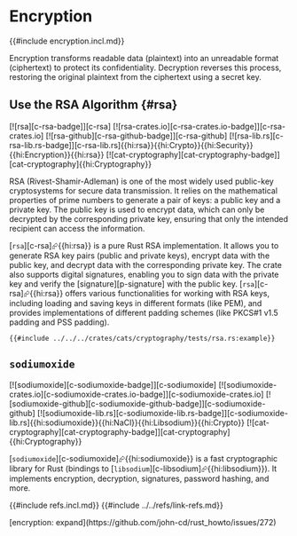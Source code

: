 # Encryption

{{#include encryption.incl.md}}

Encryption transforms readable data (plaintext) into an unreadable format (ciphertext) to protect its confidentiality. Decryption reverses this process, restoring the original plaintext from the ciphertext using a secret key.

## Use the RSA Algorithm {#rsa}

[![rsa][c-rsa-badge]][c-rsa] [![rsa-crates.io][c-rsa-crates.io-badge]][c-rsa-crates.io] [![rsa-github][c-rsa-github-badge]][c-rsa-github] [![rsa-lib.rs][c-rsa-lib.rs-badge]][c-rsa-lib.rs]{{hi:rsa}}{{hi:Crypto}}{{hi:Security}}{{hi:Encryption}}{{hi:rsa}} [![cat-cryptography][cat-cryptography-badge]][cat-cryptography]{{hi:Cryptography}}

RSA (Rivest-Shamir-Adleman) is one of the most widely used public-key cryptosystems for secure data transmission. It relies on the mathematical properties of prime numbers to generate a pair of keys: a public key and a private key. The public key is used to encrypt data, which can only be decrypted by the corresponding private key, ensuring that only the intended recipient can access the information.

[`rsa`][c-rsa]⮳{{hi:rsa}} is a pure Rust RSA implementation. It allows you to generate RSA key pairs (public and private keys), encrypt data with the public key, and decrypt data with the corresponding private key. The crate also supports digital signatures, enabling you to sign data with the private key and verify the [signature][p-signature] with the public key. [`rsa`][c-rsa]⮳{{hi:rsa}} offers various functionalities for working with RSA keys, including loading and saving keys in different formats (like PEM), and provides implementations of different padding schemes (like PKCS#1 v1.5 padding and PSS padding).

```rust,editable
{{#include ../../../crates/cats/cryptography/tests/rsa.rs:example}}
```

## `sodiumoxide`

[![sodiumoxide][c-sodiumoxide-badge]][c-sodiumoxide] [![sodiumoxide-crates.io][c-sodiumoxide-crates.io-badge]][c-sodiumoxide-crates.io] [![sodiumoxide-github][c-sodiumoxide-github-badge]][c-sodiumoxide-github] [![sodiumoxide-lib.rs][c-sodiumoxide-lib.rs-badge]][c-sodiumoxide-lib.rs]{{hi:sodiumoxide}}{{hi:NaCl}}{{hi:Libsodium}}{{hi:Crypto}} [![cat-cryptography][cat-cryptography-badge]][cat-cryptography]{{hi:Cryptography}}

[`sodiumoxide`][c-sodiumoxide]⮳{{hi:sodiumoxide}} is a fast cryptographic library for Rust (bindings to [`libsodium`][c-libsodium]⮳{{hi:libsodium}}). It implements encryption, decryption, signatures, password hashing, and more.

{{#include refs.incl.md}}
{{#include ../../refs/link-refs.md}}

<div class="hidden">
[encryption: expand](https://github.com/john-cd/rust_howto/issues/272)
</div>
